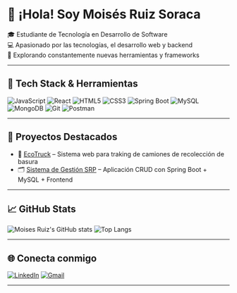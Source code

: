 # 👋 ¡Hola! Soy Moisés Ruiz Soraca

🎓 Estudiante de Tecnología en Desarrollo de Software  
💻 Apasionado por las tecnologías, el desarrollo web y backend  
🚀 Explorando constantemente nuevas herramientas y frameworks

---

## 🚀 Tech Stack & Herramientas

![JavaScript](https://img.shields.io/badge/JavaScript-F7DF1E?style=for-the-badge&logo=javascript&logoColor=black)
![React](https://img.shields.io/badge/React-20232A?style=for-the-badge&logo=react&logoColor=61DAFB)
![HTML5](https://img.shields.io/badge/HTML5-E34F26?style=for-the-badge&logo=html5&logoColor=white)
![CSS3](https://img.shields.io/badge/CSS3-1572B6?style=for-the-badge&logo=css3&logoColor=white)
![Spring Boot](https://img.shields.io/badge/SpringBoot-6DB33F?style=for-the-badge&logo=spring-boot&logoColor=white)
![MySQL](https://img.shields.io/badge/MySQL-005C84?style=for-the-badge&logo=mysql&logoColor=white)
![MongoDB](https://img.shields.io/badge/MongoDB-4EA94B?style=for-the-badge&logo=mongodb&logoColor=white)
![Git](https://img.shields.io/badge/Git-F05032?style=for-the-badge&logo=git&logoColor=white)
![Postman](https://img.shields.io/badge/Postman-FF6C37?style=for-the-badge&logo=postman&logoColor=white)

---

## 🌟 Proyectos Destacados

- 🚛 [EcoTruck](https://github.com/MoisesRuSo2004/EcoTruck-Conductor) – Sistema web para traking de camiones de recolección de basura  
- 🗂️ [Sistema de Gestión SRP](https://github.com/MoisesRuSo2004/Sistema-de-gestion-SRP) – Aplicación CRUD con Spring Boot + MySQL + Frontend

---

## 📈 GitHub Stats

![Moises Ruiz's GitHub stats](https://github-readme-stats.vercel.app/api?username=MoisesRuSo2004&show_icons=true&theme=radical)
![Top Langs](https://github-readme-stats.vercel.app/api/top-langs/?username=MoisesRuSo2004&layout=compact&theme=radical)

---

## 🌐 Conecta conmigo

[![LinkedIn](https://img.shields.io/badge/LinkedIn-0A66C2?style=for-the-badge&logo=linkedin&logoColor=white)](https://www.linkedin.com/in/moises-ruiz-soraca/)
[![Gmail](https://img.shields.io/badge/Gmail-D14836?style=for-the-badge&logo=gmail&logoColor=white)](mailto:moisesruiz@example.com)

---

<!-- Gracias por visitar mi perfil 🙌 -->
